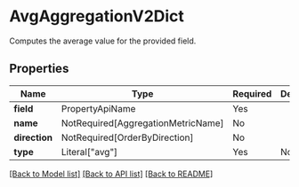 # AvgAggregationV2Dict

Computes the average value for the provided field.

## Properties
| Name | Type | Required | Description |
| ------------ | ------------- | ------------- | ------------- |
**field** | PropertyApiName | Yes |  |
**name** | NotRequired[AggregationMetricName] | No |  |
**direction** | NotRequired[OrderByDirection] | No |  |
**type** | Literal["avg"] | Yes | None |


[[Back to Model list]](../../../README.md#models-v1-link) [[Back to API list]](../../../README.md#apis-v1-link) [[Back to README]](../../../README.md)
